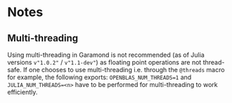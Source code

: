 # Notes

## Multi-threading
Using multi-threading in Garamond is not recommended (as of Julia versions `v"1.0.2"` / `v"1.1-dev"`) as floating point operations are not thread-safe. If one chooses to use multi-threading i.e. through the `@threads` macro for example, the following exports: `OPENBLAS_NUM_THREADS=1` and `JULIA_NUM_THREADS=<n>` have to be performed for multi-threading to work efficiently.
